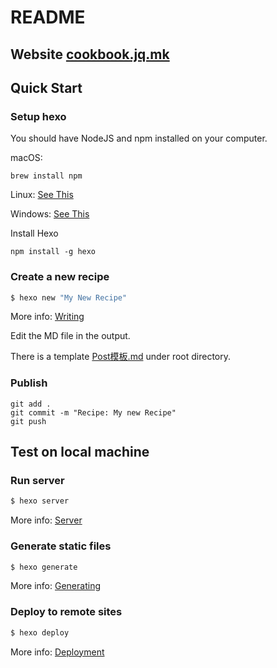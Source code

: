 # README

## Website [cookbook.jq.mk](https://cookbook.jq.mk)

## Quick Start

### Setup hexo

You should have NodeJS and npm installed on your computer.

macOS:

```
brew install npm
```

Linux: [See This](https://stackoverflow.com/questions/39981828/installing-nodejs-and-npm-on-linux)

Windows: [See This](https://www.youtube.com/watch?v=dQw4w9WgXcQ)

Install Hexo

```
npm install -g hexo
```

### Create a new recipe

``` bash
$ hexo new "My New Recipe"
```

More info: [Writing](https://hexo.io/docs/writing.html)

Edit the MD file in the output.

There is a template [Post模板.md](Post模板.md) under root directory.

### Publish

```
git add .
git commit -m "Recipe: My new Recipe"
git push
```

## Test on local machine

### Run server

``` bash
$ hexo server
```

More info: [Server](https://hexo.io/docs/server.html)

### Generate static files

``` bash
$ hexo generate
```

More info: [Generating](https://hexo.io/docs/generating.html)

### Deploy to remote sites

``` bash
$ hexo deploy
```

More info: [Deployment](https://hexo.io/docs/one-command-deployment.html)
